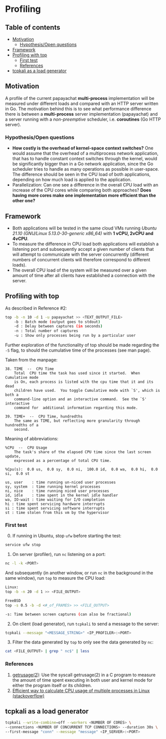 # Profiling

## Table of contents
<!-- vim-markdown-toc GFM -->

* [Motivation](#motivation)
	- [Hypothesis/Open questions](#hypothesisopen-questions)
* [Framework](#framework)
* [Profiling with top](#profiling-with-top)
	- [First test](#first-test)
	- [References](#references)
* [tcpkali as a load generator](#tcpkali-as-a-load-generator)

<!-- vim-markdown-toc -->

## Motivation
A profile of the current papayachat **multi-process** implementation will be measured under different loads and compared with an HTTP server written in Go. The motivation behind this is to see what performance difference there is between a **multi-process** server implementation (papayachat) and a server running with a _non-preemptive_ scheduler, i.e. **coroutines** (Go HTTP server).

### Hypothesis/Open questions
* **How costly is the overhead of kernel-space context switches?** One would assume that the overhead of a multiprocess network application, that has to handle constant context switches through the kernel, would be significantly bigger than in a Go network application, since the Go scheduler tries to handle as many operations as possible in user-space. The difference should be seen in the CPU load of both applications, depending on how much load is applied to the application.
* Parallelization: Can one see a difference in the overall CPU load with an increase of the CPU cores while comparing both approaches? **Does having more cores make one implementation more efficient than the other one?**

## Framework
* Both applications will be tested in the same cloud VMs running _Ubuntu 21.10 (GNU/Linux 5.13.0-30-generic x86_64)_ with **1 vCPU, 2vCPU and 4vCPU**. 
* To measure the difference in CPU load both applications will establish a listening port and subsequently accept a given number of clients that will attempt to communicate with the server concurrently (different numbers of concurrent clients will therefore correspond to different loads).
* The overall CPU load of the system will be measured over a given amount of time after all clients have established a connection with the server.

## Profiling with top
As described in Reference #2: 

```bash
top -b -n 10 -d 1 -u papayachat >> <TEXT_OUTPUT_FILE>
	-b : Batch mode (output goes to stdout)
	-d : Delay between captures (in seconds)
	-n : Total number of captures
	-u : Show only processes being run by a particular user 
```

Further exploration of the functionality of top should be made regarding the `-S` flag, to should the cumulative time of the processes (see man page).

Taken from the manpage:

```
38. TIME  --  CPU Time
	Total  CPU time the task has used since it started.  When Cumulative mode 
	is On, each process is listed with the cpu time that it and its dead 
	children have used.  You toggle Cumulative mode with `S', which is both a 
	command-line option and an interactive command.  See the `S' interactive 
	command for  additional	information regarding this mode.

39. TIME+  --  CPU Time, hundredths
	The same as TIME, but reflecting more granularity through hundredths of a 
	second.
```

Meaning of abbreviations:

```
%CPU  --  CPU Usage
	The task's share of the elapsed CPU time since the last screen update, 
	expressed as a percentage of total CPU time.

%Cpu(s):  0.0 us,  0.0 sy,  0.0 ni,  100.0 id,  0.0 wa,  0.0 hi,  0.0 si,  0.0 st
```

```
us, user    : time running un-niced user processes
sy, system  : time running kernel processes
ni, nice    : time running niced user processes
id, idle    : time spent in the kernel idle handler
wa, IO-wait : time waiting for I/O completion
hi : time spent servicing hardware interrupts
si : time spent servicing software interrupts
st : time stolen from this vm by the hypervisor
```

### First test
0. If running in Ubuntu, stop `ufw` before starting the test:
```bash
service ufw stop
```
1. On server (profiler), run `nc` listening on a port:
```bash
nc -l -k <PORT>
``` 
And subsequently (in another window, or run `nc` in the background in the same 
window), run `top` to measure the CPU load:

```bash
Linux: 
top -b -n 20 -d 1 >> <FILE_OUTPUT> 

FreeBSD 
top -s 0.5 -b -d <#_of_FRAMES> >> <FILE_OUTPUT>

-s: Time between screen captures (can also be fractional)
```

2. On client (load generator), run `tcpkali` to send a message to the server:
```bash
tcpkali --message "<MESSAGE_STRING>" <IP_PROFILER>:<PORT>
```

3. Filter the data generated by `top` to only see the data generated by `nc`:
```bash
cat <FILE_OUTPUT> | grep " nc$" | less
```

### References
1. [getrusage(2)](https://man7.org/linux/man-pages/man2/getrusage.2.html): Use the syscall getrusage(2) in a C program to measure the amount of time spent executing in both user and kernel mode for either the program itself or its children.
2. [Efficient way to calculate CPU usage of multiple processes in Linux (stackoverflow)](https://stackoverflow.com/questions/34103971/efficient-way-to-calculate-cpu-usage-of-multiple-processes-in-linux)

## tcpkali as a load generator
```bash
tcpkali --write-combine=off --workers <NUMBER OF CORES> \ 
--connections <NUMBER OF CONCURRENT TCP CONNECTIONS> --duration 30s \
--first-message "conn" --message "message" <IP_SERVER>:<PORT>
```
